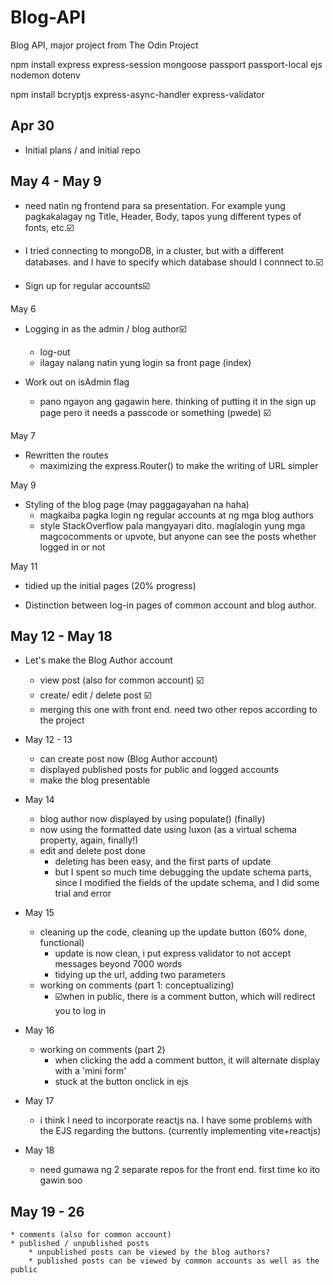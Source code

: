 # Blog-API
 Blog API, major project from The Odin Project

npm install express express-session mongoose passport passport-local ejs nodemon dotenv

npm install bcryptjs express-async-handler express-validator

Apr 30
- 
* Initial plans / and initial repo

May 4 - May 9
- 
* need natin ng frontend para sa presentation. For example yung pagkakalagay ng Title, Header, Body, tapos yung different types of fonts, etc.☑️

* I tried connecting to mongoDB, in a cluster, but with a different databases. and I have to specify which database should I connnect to.☑️

* Sign up for regular accounts☑️

May 6
* Logging in as the admin / blog author☑️
    - log-out
    - ilagay nalang natin yung login sa front page (index)

* Work out on isAdmin flag
    - pano ngayon ang gagawin here. thinking of putting it in the sign up page pero it needs a passcode or something (pwede) ☑️

May 7
* Rewritten the routes
    - maximizing the express.Router() to make the writing of URL simpler

May 9
* Styling of the blog page (may paggagayahan na haha)
    - magkaiba pagka login ng regular accounts at ng mga blog authors
    - style StackOverflow pala mangyayari dito. maglalogin yung mga magcocomments or upvote, but anyone can see the posts whether logged in or not

May 11
* tidied up the initial pages (20% progress)


* Distinction between log-in pages of common account and blog author. 

May 12 - May 18
- 
* Let's make the Blog Author account
    - view post  (also for common account) ☑️
    - create/ edit / delete post ☑️
    - merging this one with front end. need two other repos according to the project

* May 12 - 13
    - can create post now (Blog Author account) 
    - displayed published posts for public and logged accounts 
    - make the blog presentable 

* May 14
    -  blog author now displayed by using populate() (finally)
    - now using the formatted date using luxon (as a virtual schema property, again, finally!)
    - edit and delete post done
        - deleting has been easy, and the first parts of update
        - but I spent so much time debugging the update schema parts, since I modified the fields of the update schema, and I did some trial and error

* May 15
    - cleaning up the code, cleaning up the update button (60% done, functional)
        - update is now clean, i put express validator to not accept messages beyond 7000 words
        - tidying up the url, adding two parameters
    - working on comments (part 1: conceptualizing) 
        - ☑️when in public, there is a comment button, which will redirect you to log in

* May 16
    - working on comments (part 2)
        - when clicking the add a comment button, it will alternate display with a 'mini form'
        - stuck at the button onclick in ejs

* May 17
    - i think I need to incorporate reactjs na. I have some problems with the EJS regarding the buttons. (currently implementing vite+reactjs)

* May 18
    - need gumawa ng 2 separate repos for the front end. first time ko ito gawin soo


May 19 - 26
-   
    * comments (also for common account)
    * published / unpublished posts
        * unpublished posts can be viewed by the blog authors?
        * published posts can be viewed by common accounts as well as the public
